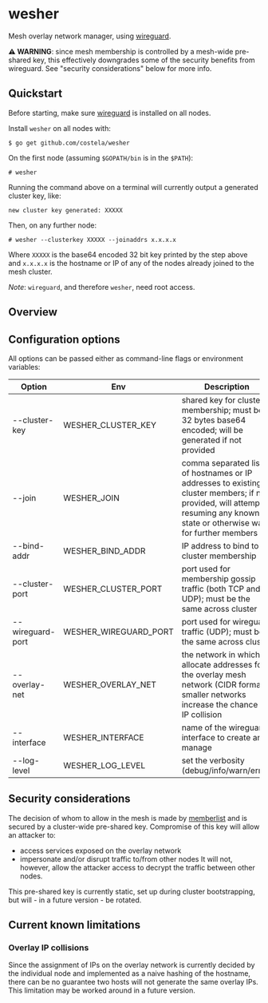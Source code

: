 # wesher

Mesh overlay network manager, using [wireguard](https://www.wireguard.com/).

**⚠ WARNING**: since mesh membership is controlled by a mesh-wide pre-shared key, this effectively downgrades some of the
security benefits from wireguard. See "security considerations" below for more info.

## Quickstart

Before starting, make sure [wireguard](https://www.wireguard.com/) is installed on all nodes.

Install `wesher` on all nodes with:
```
$ go get github.com/costela/wesher
```

On the first node (assuming `$GOPATH/bin` is in the `$PATH`):
```
# wesher
```

Running the command above on a terminal will currently output a generated cluster key, like:
```
new cluster key generated: XXXXX
```

Then, on any further node:
```
# wesher --clusterkey XXXXX --joinaddrs x.x.x.x
```

Where `XXXXX` is the base64 encoded 32 bit key printed by the step above and `x.x.x.x` is the hostname or IP of any of
the nodes already joined to the mesh cluster.

*Note*: `wireguard`, and therefore `wesher`, need root access.

## Overview

## Configuration options

All options can be passed either as command-line flags or environment variables:

| Option | Env | Description | Default |
|---|---|---|---|
| --cluster-key | WESHER_CLUSTER_KEY | shared key for cluster membership; must be 32 bytes base64 encoded; will be generated if not provided |  |
| --join | WESHER_JOIN | comma separated list of hostnames or IP addresses to existing cluster members; if not provided, will attempt resuming any known state or otherwise wait for further members |  |
| --bind-addr | WESHER_BIND_ADDR | IP address to bind to for cluster membership | `0.0.0.0` |
| --cluster-port | WESHER_CLUSTER_PORT | port used for membership gossip traffic (both TCP and UDP); must be the same across cluster | `7946` |
| --wireguard-port | WESHER_WIREGUARD_PORT | port used for wireguard traffic (UDP); must be the same across cluster | `51820` |
| --overlay-net | WESHER_OVERLAY_NET | the network in which to allocate addresses for the overlay mesh network (CIDR format); smaller networks increase the chance of IP collision | `10.0.0.0/8` |
| --interface | WESHER_INTERFACE | name of the wireguard interface to create and manage | `wgoverlay` |
| --log-level | WESHER_LOG_LEVEL | set the verbosity (debug/info/warn/error) | `warn` |


## Security considerations

The decision of whom to allow in the mesh is made by [memberlist](github.com/hashicorp/memberlist) and is secured by a
cluster-wide pre-shared key.
Compromise of this key will allow an attacker to:
- access services exposed on the overlay network
- impersonate and/or disrupt traffic to/from other nodes
It will not, however, allow the attacker access to decrypt the traffic between other nodes.

This pre-shared key is currently static, set up during cluster bootstrapping, but will - in a future version - be
rotated.

## Current known limitations

### Overlay IP collisions

Since the assignment of IPs on the overlay network is currently decided by the individual node and implemented as a
naive hashing of the hostname, there can be no guarantee two hosts will not generate the same overlay IPs.
This limitation may be worked around in a future version.

